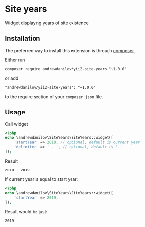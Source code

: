 Site years
===================
Widget displaying years of site existence

Installation
------------

The preferred way to install this extension is through [composer](http://getcomposer.org/download/).

Either run

```
composer require andrewdanilov/yii2-site-years "~1.0.0"
```

or add

```
"andrewdanilov/yii2-site-years": "~1.0.0"
```

to the require section of your `composer.json` file.


Usage
-----

Call widget

```php
<?php
echo \andrewdanilov\SiteYears\SiteYears::widget([
	'startYear' => 2018, // optional, default is current year
	'delimiter' => ' - ', // optional, default is '-'
]);
```

Result
```
2018 - 2019
```

If current year is equal to start year:
```php
<?php
echo \andrewdanilov\SiteYears\SiteYears::widget([
	'startYear' => 2019,
]);
```

Result would be just:
```
2019
```

